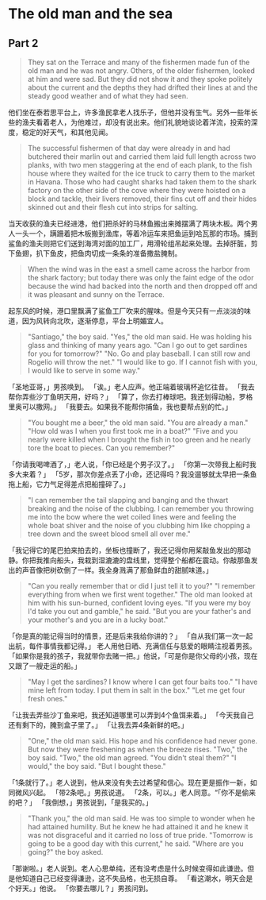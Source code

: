 # The old man and the sea
## Part 2
>They sat on the Terrace and many of the fishermen made fun of the old man and he was not angry. Others, of the older fishermen, looked at him and were sad. But they did not show it and they spoke politely about the current and the depths they had drifted their lines at and the steady good weather and of what they had seen.

他们坐在泰若思平台上，许多渔民拿老人找乐子，但他并没有生气。另外一些年长些的渔夫看着老人，为他难过，却没有说出来。他们礼貌地谈论着洋流，投索的深度，稳定的好天气，和其他见闻。

>The successful fishermen of that day were already in and had butchered their marlin out and carried them laid full length across two planks, with two men staggering at the end of each plank, to the fish house where they waited for the ice truck to carry them to the market in Havana. Those who had caught sharks had taken them to the shark factory on the other side of the cove where they were hoisted on a block and tackle, their livers removed, their fins cut off and their hides skinned out and their flesh cut into strips for salting.

当天收获的渔夫已经进港，他们把杀好的马林鱼搬出来摊摆满了两块木板。两个男人一头一个，蹒跚着把木板搬到渔库，等着冷运车来把鱼运到哈瓦那的市场。捕到鲨鱼的渔夫则把它们送到海湾对面的加工厂，用滑轮组吊起来处理。去掉肝脏，剪下鱼翅，扒下鱼皮，把鱼肉切成一条条的准备撒盐腌制。


>When the wind was in the east a smell came across the harbor from the shark factory; but today there was only the faint edge of the odor because the wind had backed into the north and then dropped off and it was pleasant and sunny on the Terrace.

起东风的时候，港口里飘满了鲨鱼工厂吹来的腥味。但是今天只有一点淡淡的味道，因为风转向北吹，逐渐停息，平台上明媚宜人。



>"Santiago," the boy said. "Yes," the old man said. He was holding his glass and thinking of many years ago. "Can I go out to get sardines for you for tomorrow?" "No. Go and play baseball. I can still row and Rogelio will throw the net." "I would like to go. If I cannot fish with you, I would like to serve in some way."

「圣地亚哥，」男孩唤到。
「诶。」老人应声。他正端着玻璃杯追忆往昔。
「我去帮你弄些沙丁鱼明天用，好吗？」
「算了，你去打棒球吧。我还划得动船，罗格里奥可以撒网。」
「我要去。如果我不能帮你捕鱼，我也要帮点别的忙。」

>"You bought me a beer," the old man said. "You are already a man." "How old was I when you first took me in a boat?" "Five and you nearly were killed when I brought the fish in too green and he nearly tore the boat to pieces. Can you remember?"

「你请我喝啤酒了，」老人说，「你已经是个男子汉了。」
「你第一次带我上船时我多大来着？」
「5岁，那次你差点丢了小命，还记得吗？我没遛够就太早把一条鱼拖上船，它力气足得差点把船撞碎了。」

>"I can remember the tail slapping and banging and the thwart breaking and the noise of the clubbing. I can remember you throwing me into the bow where the wet coiled lines were and feeling the whole boat shiver and the noise of you clubbing him like chopping a tree down and the sweet blood smell all over me."

「我记得它的尾巴拍来拍去的，坐板也撞断了，我还记得你用桨敲鱼发出的那动静。你把我推向船头，我栽到湿漉漉的盘线里，觉得整个船都在震动。你敲那鱼发出的声音像把树砍倒了一样。我全身溅满了那鱼鲜血的甜腻味道。」

>"Can you really remember that or did I just tell it to you?" "I remember everything from when we first went together." The old man looked at him with his sun-burned, confident loving eyes. "If you were my boy I'd take you out and gamble," he said. "But you are your father's and your mother's and you are in a lucky boat."

「你是真的能记得当时的情景，还是后来我给你讲的？」
「自从我们第一次一起出航，每件事情我都记得。」
老人用他日晒、充满信任与慈爱的眼睛注视着男孩。
「如果你是我的孩子，我就带你去赌一把。」他说，「可是你是你父母的小孩，现在又跟了一艘走运的船。」

>"May I get the sardines? I know where I can get four baits too." "I have mine left from today. I put them in salt in the box." "Let me get four fresh ones."

「让我去弄些沙丁鱼来吧，我还知道哪里可以弄到4个鱼饵来着。」
「今天我自己还有剩下的，腌到盒子里了。」
「让我去弄4条新鲜的吧。」

>"One," the old man said. His hope and his confidence had never gone. But now they were freshening as when the breeze rises. "Two," the boy said. "Two," the old man agreed. "You didn't steal them?" "I would," the boy said. "But I bought these."

「1条就行了。」老人说到，他从来没有失去过希望和信心。现在更是振作一新，如同微风兴起。
「带2条吧。」男孩说道。
「2条，可以。」老人同意。“「你不是偷来的吧？」
「我倒想，」男孩说到，「是我买的。」


>"Thank you," the old man said. He was too simple to wonder when he had attained humility. But he knew he had attained it and he knew it was not disgraceful and it carried no loss of true pride. "Tomorrow is going to be a good day with this current," he said. "Where are you going?" the boy asked.

「那谢啦。」老人说到。老人心思单纯，还有没考虑是什么时候变得如此谦逊。但是他知道自己已经变得谦逊，这不失品格，也无损自尊。
「看这潮水，明天会是个好天。」他说。
「你要去哪儿？」男孩问到。
